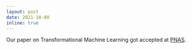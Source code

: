```yaml
---
layout: post
date: 2021-10-08
inline: true
---
```


Our paper on Transformational Machine Learning got accepted at <a rel="external nofollow" href="https://www.pnas.org/" target="_blank">PNAS</a>.

